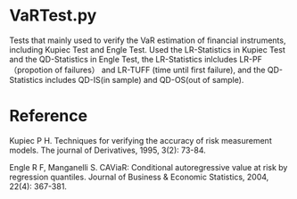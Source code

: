 # VaRTest.py
Tests that mainly used to verify the VaR estimation of financial instruments, including Kupiec Test and Engle Test. Used the LR-Statistics in Kupiec Test and the QD-Statistics in Engle Test, the LR-Statistics inlcludes LR-PF（propotion of failures） and LR-TUFF (time until first failure), and the QD-Statistics includes QD-IS(in sample) and QD-OS(out of sample).

# Reference
Kupiec P H. Techniques for verifying the accuracy of risk measurement models. The journal of Derivatives, 1995, 3(2): 73-84.

Engle R F, Manganelli S. CAViaR: Conditional autoregressive value at risk by regression quantiles. Journal of Business & Economic Statistics, 2004, 22(4): 367-381.
